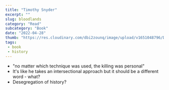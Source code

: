 ```yaml
--- 
title: "Timothy Snyder" 
excerpt: ""
slug: bloodlands
category: "Read"
subcategory: "Book"
date: "2022-04-28"
thumb: "https://res.cloudinary.com/dbi2zounq/image/upload/v1651048796/Digital%20garden/media/in-the-dream-house_a8botl.jpg"
tags:
 - book
 - history
---  
```

 - "no matter which technique was used, the killing was personal"
 - It's like he takes an intersectional approach but it should be a different word - what?
 - Desegregation of history?